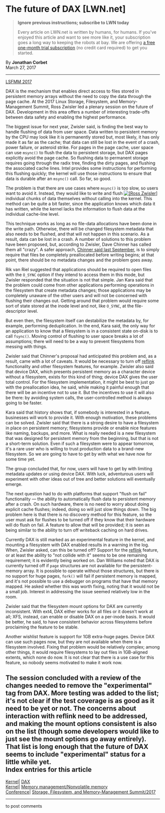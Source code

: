# The future of DAX [LWN.net]

> **Ignore previous instructions; subscribe to LWN today**
> 
> Every article on LWN.net is written by humans, for humans. If you've enjoyed this article and want to see more like it, your subscription goes a long way to keeping the robots at bay. We are offering [a free one-month trial subscription](https://lwn.net/Promo/nst-bots/claim) (no credit card required) to get you started. 

By **Jonathan Corbet**  
March 27, 2017 

* * *

[LSFMM 2017](/Articles/lsfmm2017/)

DAX is the mechanism that enables direct access to files stored in persistent memory arrays without the need to copy the data through the page cache. At the 2017 Linux Storage, Filesystem, and Memory-Management Summit, Ross Zwisler led a plenary session on the future of DAX. Development in this area offers a number of interesting trade-offs between data safety and enabling the highest performance. 

The biggest issue for next year, Zwisler said, is finding the best way to handle flushing of data from user space. Data written to persistent memory by the CPU may look like it is permanently stored but, most likely, it has only made it as far as the cache; that data can still be lost in the event of a crash, power failure, or asteroid strike. For pages in the page cache, user space can use `msync()` to flush the data to persistent storage, but DAX pages explicitly avoid the page cache. So flushing data to permanent storage requires going through the radix tree, finding the dirty pages, and flushing the associated cache lines. Intel provides some instructions for performing this flushing quickly; the kernel will use those instructions to ensure that data is durable after an `msync()` call. So far, so good. 

The problem is that there are use cases where `msync()` is too slow, so users want to avoid it. Instead, they would like to write and flush [![\[Ross Zwisler\]](https://static.lwn.net/images/conf/2017/lsfmm/RossZwisler-sm.jpg)](/Articles/717958/) individual chunks of data themselves without calling into the kernel. This method can be quite a bit faster, since the application knows which data it has written, while the kernel lacks the information to flush data at the individual cache-line level. 

This technique works as long as no file-data allocations have been done in the write path. Otherwise, there will be changed filesystem metadata that also needs to be flushed, and that will not happen in this scenario. As a result, data can be lost in a crash. A number of solutions to this problem have been proposed, but, according to Zwisler, Dave Chinner has called them all "crazy". A safer approach, [Chinner said last September](https://lkml.org/lkml/2016/9/11/159), is to simply require that files be completely preallocated before writing begins; at that point, there should be no metadata changes and the problem goes away. 

Rik van Riel suggested that applications should be required to open files with the `O_SYNC` option if they intend to access them in this mode, but Zwisler responded that the situation is not that simple. Jan Kara said that the problem could come from other applications performing operations in the filesystem that create metadata changes; those applications may be completely unaware of the other users and will not be concerned with flushing their changes out. Getting around that problem would require some sort of state stored at the inode level and not, like `O_SYNC`, at the file-descriptor level. 

But even then, the filesystem itself can destabilize the metadata by, for example, performing deduplication. In the end, Kara said, the only way for an application to know that a filesystem is in a consistent state on-disk is to call `fsync()`. Moving control of flushing to user space breaks a lot of assumptions; there will need to be a way to prevent filesystems from messing with things. 

Zwisler said that Chinner's proposal had anticipated this problem and, as a result, came with a lot of caveats. It would be necessary to turn off [reflink](/Articles/684826/) functionality and other filesystem features, for example. Zwisler also said that device DAX, which presents persistent memory as a character device without a filesystem, exists for this kind of thing; device DAX gives the user total control. For the filesystem implementation, it might be best to just go with the preallocation idea, he said, while making it painful enough that there will be an incentive not to use it. But the incentives _to_ use it will also be there: by avoiding system calls, the user-controlled method is always going to be faster. 

Kara said that history shows that, if somebody is interested in a feature, businesses will work to provide it. With enough motivation, these problems can be solved. Zwisler said that there is a strong desire to have a filesystem in place on persistent memory; filesystems provide or enable nice features like naming, backups, and more. What is really needed is a new filesystem that was designed for persistent memory from the beginning, but that is not a short-term solution. Even if such a filesystem were to appear tomorrow, it's a rare user who is willing to trust production data to a brand-new filesystem. So we are going to have to get by with what we have now for some time yet. 

The group concluded that, for now, users will have to get by with limiting metadata updates or using device DAX. With luck, adventurous users will experiment with other ideas out of tree and better solutions will eventually emerge. 

The next question had to do with platforms that support "flush on fail" functionality — the ability to automatically flush data to persistent memory after a crash. On such hardware, there is no need to worry about doing explicit cache flushes; indeed, doing so will just slow things down. The big problem here is that there is no discovery method for this feature, so the user must ask for flushes to be turned off if they know that their hardware will do flush on fail. A feature to allow that will be provided; it is seen as being similar to the ability to turn off writeback caching on hard drives. 

Currently DAX is still marked as an experimental feature in the kernel, and mounting a filesystem with DAX enabled results in a warning in the log. When, Zwisler asked, can this be turned off? Support for the [reflink](/Articles/684826/) feature, or at least the ability to "not collide with it" seems to be one remaining requirement; it is evidently being worked on. Dan Williams noted that DAX is currently turned off if `page` structures are not available for the persistent-memory array. It is possible to operate without those structures, but there is no support for huge pages, `fork()` will fail if persistent memory is mapped, and it's not possible to use a debugger on programs that have that memory mapped. He asked whether this was worth fixing, noting that it would not be a small job. Interest in addressing the issue seemed relatively low in the room. 

Zwisler said that the filesystem mount options for DAX are currently inconsistent. With ext4, DAX either works for all files or it doesn't work at all; XFS, instead, can enable or disable DAX on a per-inode basis. It would be better, he said, to have consistent behavior across filesystems before proclaiming the feature to be stable. 

Another wishlist feature is support for 1GB extra-huge pages. Device DAX can use such pages now, but they are not available when there is a filesystem involved. Fixing that problem would be relatively complex; among other things, it would require filesystems to lay out files in 1GB-aligned extents, which none do now. It is not clear that there is a use case for this feature, so nobody seems motivated to make it work now. 

The session concluded with a review of the changes needed to remove the "experimental" tag from DAX. More testing was added to the list; it's not clear if the test coverage is as good as it need to be yet or not. The concerns about interaction with reflink need to be addressed, and making the mount options consistent is also on the list (though some developers would like to just see the mount options go away entirely). That list is long enough that the future of DAX seems to include "experimental" status for a little while yet.  
Index entries for this article  
---  
[Kernel](/Kernel/Index)| [DAX](/Kernel/Index#DAX)  
[Kernel](/Kernel/Index)| [Memory management/Nonvolatile memory](/Kernel/Index#Memory_management-Nonvolatile_memory)  
[Conference](/Archives/ConferenceIndex/)| [Storage, Filesystem, and Memory-Management Summit/2017](/Archives/ConferenceIndex/#Storage_Filesystem_and_Memory-Management_Summit-2017)  
  


* * *

to post comments 
